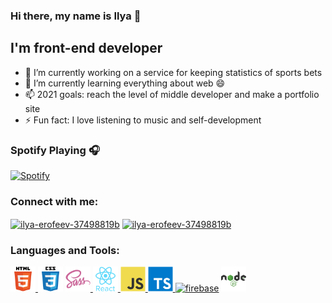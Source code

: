### Hi there, my name is Ilya 👋

## I'm front-end developer
- 🔭 I’m currently working on a service for keeping statistics of sports bets
- 🌱 I’m currently learning everything about web 😄
- 📫 2021 goals: reach the level of middle developer and make a portfolio site
- ⚡ Fun fact: I love listening to music and self-development

### Spotify Playing 🎧

[![Spotify](https://spotify.ilerofeev.vercel.app/api/spotify)](https://open.spotify.com/user/2bbm0qpz2rkq5vtin2s2r8p0n)

### Connect with me:
<p align="left">
<a href="https://linkedin.com/in/ilya-erofeev-37498819b" target="blank"><img align="center" src="https://cdn.jsdelivr.net/npm/simple-icons@3.0.1/icons/linkedin.svg" alt="ilya-erofeev-37498819b" height="30" width="40" /></a>
  <a href="mailto:ilerofeev@yandex.ru" target="blank"><img align="center" src="https://cdn.jsdelivr.net/npm/simple-icons@3.13.0/icons/yandex.svg" alt="ilya-erofeev-37498819b" height="30" width="40" /></a>
</p>

### Languages and Tools:
<p align="left">
<a href="https://www.w3.org/html/" target="_blank"> <img src="https://raw.githubusercontent.com/devicons/devicon/master/icons/html5/html5-original-wordmark.svg" alt="html5" width="40" height="40"/> </a> 
<a href="https://www.w3schools.com/css/" target="_blank">
<img src="https://raw.githubusercontent.com/devicons/devicon/master/icons/css3/css3-original-wordmark.svg" alt="css3" width="40" height="40"/></a>
<a href="https://sass-lang.com" target="_blank"> <img src="https://raw.githubusercontent.com/devicons/devicon/master/icons/sass/sass-original.svg" alt="sass" width="40" height="40"/> </a> 
<a href="https://reactjs.org/" target="_blank"> <img src="https://raw.githubusercontent.com/devicons/devicon/master/icons/react/react-original-wordmark.svg" alt="react" width="40" height="40"/> </a>
<a href="https://developer.mozilla.org/en-US/docs/Web/JavaScript" target="_blank"> <img src="https://raw.githubusercontent.com/devicons/devicon/master/icons/javascript/javascript-original.svg" alt="javascript" width="40" height="40"/> </a>
<a href="https://www.typescriptlang.org/" target="_blank"> <img src="https://raw.githubusercontent.com/devicons/devicon/master/icons/typescript/typescript-original.svg" alt="typescript" width="40" height="40"/> </a>
<a href="https://firebase.google.com/" target="_blank"> <img src="https://www.vectorlogo.zone/logos/firebase/firebase-icon.svg" alt="firebase" width="40" height="40"/></a> 
<a href="https://nodejs.org" target="_blank"> <img src="https://raw.githubusercontent.com/devicons/devicon/master/icons/nodejs/nodejs-original-wordmark.svg" alt="nodejs" width="40" height="40"/> </a> 
</p>
